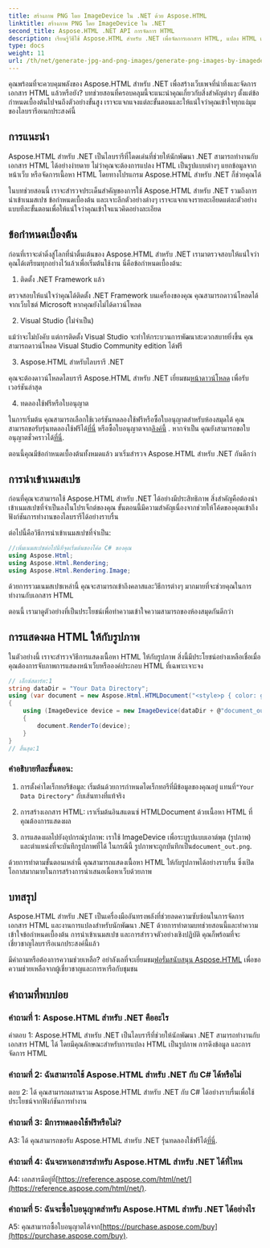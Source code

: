 ```yaml
---
title: สร้างภาพ PNG โดย ImageDevice ใน .NET ด้วย Aspose.HTML
linktitle: สร้างภาพ PNG โดย ImageDevice ใน .NET
second_title: Aspose.HTML .NET API การจัดการ HTML
description: เรียนรู้วิธีใช้ Aspose.HTML สำหรับ .NET เพื่อจัดการเอกสาร HTML, แปลง HTML เป็นรูปภาพ และอื่นๆ อีกมากมาย บทช่วยสอนทีละขั้นตอนพร้อมคำถามที่พบบ่อย
type: docs
weight: 11
url: /th/net/generate-jpg-and-png-images/generate-png-images-by-imagedevice/
---
```


คุณพร้อมที่จะควบคุมพลังของ Aspose.HTML สำหรับ .NET เพื่อสร้างเว็บเพจที่น่าทึ่งและจัดการเอกสาร HTML แล้วหรือยัง? บทช่วยสอนที่ครอบคลุมนี้จะแนะนำคุณเกี่ยวกับสิ่งสำคัญต่างๆ ตั้งแต่ข้อกำหนดเบื้องต้นไปจนถึงตัวอย่างขั้นสูง เราจะแจกแจงแต่ละขั้นตอนและให้แน่ใจว่าคุณเข้าใจทุกแง่มุมของไลบรารีอเนกประสงค์นี้

## การแนะนำ

Aspose.HTML สำหรับ .NET เป็นไลบรารีที่โดดเด่นที่ช่วยให้นักพัฒนา .NET สามารถทำงานกับเอกสาร HTML ได้อย่างง่ายดาย ไม่ว่าคุณจะต้องการแปลง HTML เป็นรูปแบบต่างๆ แยกข้อมูลจากหน้าเว็บ หรือจัดการเนื้อหา HTML โดยทางโปรแกรม Aspose.HTML สำหรับ .NET ก็ช่วยคุณได้

ในบทช่วยสอนนี้ เราจะสำรวจประเด็นสำคัญของการใช้ Aspose.HTML สำหรับ .NET รวมถึงการนำเข้าเนมสเปซ ข้อกำหนดเบื้องต้น และเจาะลึกตัวอย่างต่างๆ เราจะแจกแจงรายละเอียดแต่ละตัวอย่างแบบทีละขั้นตอนเพื่อให้แน่ใจว่าคุณเข้าใจแนวคิดอย่างละเอียด

## ข้อกำหนดเบื้องต้น

ก่อนที่เราจะดำดิ่งสู่โลกที่น่าตื่นเต้นของ Aspose.HTML สำหรับ .NET เรามาตรวจสอบให้แน่ใจว่าคุณได้เตรียมทุกอย่างไว้แล้วเพื่อเริ่มต้นใช้งาน นี่คือข้อกำหนดเบื้องต้น:

1. ติดตั้ง .NET Framework แล้ว

ตรวจสอบให้แน่ใจว่าคุณได้ติดตั้ง .NET Framework บนเครื่องของคุณ คุณสามารถดาวน์โหลดได้จากเว็บไซต์ Microsoft หากคุณยังไม่ได้ดาวน์โหลด

2. Visual Studio (ไม่จำเป็น)

แม้ว่าจะไม่บังคับ แต่การติดตั้ง Visual Studio จะทำให้กระบวนการพัฒนาสะดวกสบายยิ่งขึ้น คุณสามารถดาวน์โหลด Visual Studio Community edition ได้ฟรี

3. Aspose.HTML สำหรับไลบรารี .NET

 คุณจะต้องดาวน์โหลดไลบรารี Aspose.HTML สำหรับ .NET เยี่ยมชม[หน้าดาวน์โหลด](https://releases.aspose.com/html/net/) เพื่อรับเวอร์ชันล่าสุด

4. ทดลองใช้ฟรีหรือใบอนุญาต

 ในการเริ่มต้น คุณสามารถเลือกใช้เวอร์ชันทดลองใช้ฟรีหรือซื้อใบอนุญาตสำหรับห้องสมุดได้ คุณสามารถขอรับรุ่นทดลองใช้ฟรีได้[ที่นี่](https://releases.aspose.com/) หรือซื้อใบอนุญาตจาก[ลิงค์นี้](https://purchase.aspose.com/buy) . หากจำเป็น คุณยังสามารถขอใบอนุญาตชั่วคราวได้[ที่นี่](https://purchase.aspose.com/temporary-license/).

ตอนนี้คุณมีข้อกำหนดเบื้องต้นทั้งหมดแล้ว มาเริ่มสำรวจ Aspose.HTML สำหรับ .NET กันดีกว่า

## การนำเข้าเนมสเปซ

ก่อนที่คุณจะสามารถใช้ Aspose.HTML สำหรับ .NET ได้อย่างมีประสิทธิภาพ สิ่งสำคัญคือต้องนำเข้าเนมสเปซที่จำเป็นลงในโปรเจ็กต์ของคุณ ขั้นตอนนี้มีความสำคัญเนื่องจากช่วยให้โค้ดของคุณเข้าถึงฟังก์ชันการทำงานของไลบรารีได้อย่างราบรื่น

ต่อไปนี้คือวิธีการนำเข้าเนมสเปซที่จำเป็น:

```csharp
//เพิ่มเนมสเปซต่อไปนี้ที่จุดเริ่มต้นของโค้ด C# ของคุณ
using Aspose.Html;
using Aspose.Html.Rendering;
using Aspose.Html.Rendering.Image;
```

ด้วยการรวมเนมสเปซเหล่านี้ คุณจะสามารถเข้าถึงคลาสและวิธีการต่างๆ มากมายที่จะช่วยคุณในการทำงานกับเอกสาร HTML

ตอนนี้ เรามาดูตัวอย่างที่เป็นประโยชน์เพื่อทำความเข้าใจความสามารถของห้องสมุดกันดีกว่า

## การแสดงผล HTML ให้กับรูปภาพ

ในตัวอย่างนี้ เราจะสำรวจวิธีการแสดงเนื้อหา HTML ให้กับรูปภาพ สิ่งนี้มีประโยชน์อย่างเหลือเชื่อเมื่อคุณต้องการจับภาพการแสดงหน้าเว็บหรือองค์ประกอบ HTML ที่เฉพาะเจาะจง

```csharp
// เอ็กซ์สตาร์ท:1
string dataDir = "Your Data Directory";
using (var document = new Aspose.Html.HTMLDocument("<style>p { color: green; }</style><p>my first paragraph</p>", @"c:\work\"))
{
    using (ImageDevice device = new ImageDevice(dataDir + @"document_out.png"))
    {
        document.RenderTo(device);
    }
}
// สิ้นสุด:1
```

### คำอธิบายทีละขั้นตอน:

1.  การตั้งค่าไดเร็กทอรีข้อมูล: เริ่มต้นด้วยการกำหนดไดเร็กทอรีที่มีข้อมูลของคุณอยู่ แทนที่`"Your Data Directory"` กับเส้นทางที่แท้จริง

2. การสร้างเอกสาร HTML: เราเริ่มต้นอินสแตนซ์ HTMLDocument ด้วยเนื้อหา HTML ที่คุณต้องการแสดงผล

3.  การแสดงผลไปยังอุปกรณ์รูปภาพ: เราใช้ ImageDevice เพื่อระบุรูปแบบเอาต์พุต (รูปภาพ) และตำแหน่งที่จะบันทึกรูปภาพที่ได้ ในกรณีนี้ รูปภาพจะถูกบันทึกเป็น`document_out.png`.

ด้วยการทำตามขั้นตอนเหล่านี้ คุณสามารถแสดงเนื้อหา HTML ให้กับรูปภาพได้อย่างราบรื่น ซึ่งเปิดโอกาสมากมายในการสร้างการนำเสนอเนื้อหาเว็บด้วยภาพ

## บทสรุป

Aspose.HTML สำหรับ .NET เป็นเครื่องมืออันทรงพลังที่ช่วยลดความซับซ้อนในการจัดการเอกสาร HTML และงานการแปลงสำหรับนักพัฒนา .NET ด้วยการทำตามบทช่วยสอนนี้และทำความเข้าใจข้อกำหนดเบื้องต้น การนำเข้าเนมสเปซ และการสำรวจตัวอย่างเชิงปฏิบัติ คุณก็พร้อมที่จะเชี่ยวชาญไลบรารีอเนกประสงค์นี้แล้ว

 มีคำถามหรือต้องการความช่วยเหลือ? อย่าลังเลที่จะเยี่ยมชม[ฟอรั่มสนับสนุน Aspose.HTML](https://forum.aspose.com/) เพื่อขอความช่วยเหลือจากผู้เชี่ยวชาญและการหารือกับชุมชน

## คำถามที่พบบ่อย

### คำถามที่ 1: Aspose.HTML สำหรับ .NET คืออะไร

คำตอบ 1: Aspose.HTML สำหรับ .NET เป็นไลบรารีที่ช่วยให้นักพัฒนา .NET สามารถทำงานกับเอกสาร HTML ได้ โดยมีคุณลักษณะสำหรับการแปลง HTML เป็นรูปภาพ การดึงข้อมูล และการจัดการ HTML

### คำถามที่ 2: ฉันสามารถใช้ Aspose.HTML สำหรับ .NET กับ C# ได้หรือไม่

ตอบ 2: ได้ คุณสามารถผสานรวม Aspose.HTML สำหรับ .NET กับ C# ได้อย่างราบรื่นเพื่อใช้ประโยชน์จากฟังก์ชันการทำงาน

### คำถามที่ 3: มีการทดลองใช้ฟรีหรือไม่?

A3: ได้ คุณสามารถขอรับ Aspose.HTML สำหรับ .NET รุ่นทดลองใช้ฟรีได้[ที่นี่](https://releases.aspose.com/).

### คำถามที่ 4: ฉันจะหาเอกสารสำหรับ Aspose.HTML สำหรับ .NET ได้ที่ไหน

 A4: เอกสารมีอยู่ที่[https://reference.aspose.com/html/net/](https://reference.aspose.com/html/net/).

### คำถามที่ 5: ฉันจะซื้อใบอนุญาตสำหรับ Aspose.HTML สำหรับ .NET ได้อย่างไร

 A5: คุณสามารถซื้อใบอนุญาตได้จาก[https://purchase.aspose.com/buy](https://purchase.aspose.com/buy).